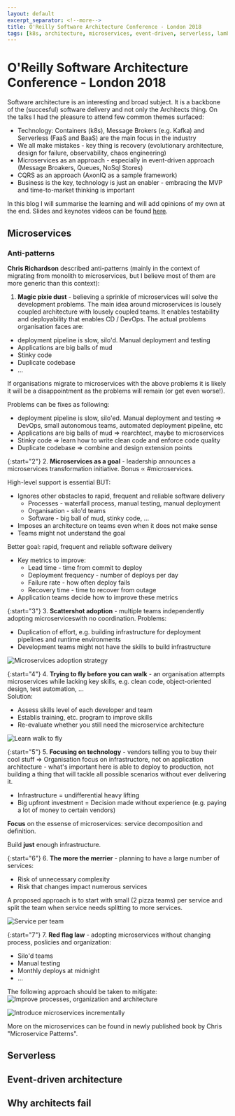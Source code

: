 ```yaml
---
layout: default
excerpt_separator: <!--more-->
title: O'Reilly Software Architecture Conference - London 2018
tags: [k8s, architecture, microservices, event-driven, serverless, lambda]
---
```


# O'Reilly Software Architecture Conference - London 2018

Software architecture is an interesting and broad subject. It is a backbone of the (succesful) software delivery and not only the Architects thing. On the talks I had the pleasure to attend few common themes surfaced:

- Technology: Containers (k8s), Message Brokers (e.g. Kafka) and Serverless (FaaS and BaaS) are the main focus in the industry
- We all make mistakes - key thing is recovery (evolutionary architecture, design for failure, observability, chaos engineering)
- Microservices as an approach - especially in event-driven approach (Message Broakers, Queues, NoSql Stores)
- CQRS as an approach (AxonIQ as a sample framework)
- Business is the key, technology is just an enabler - embracing the MVP and time-to-market thinking is important

<!--more-->

In this blog I will summarise the learning and will add opinions of my own at the end. Slides and keynotes videos can be found [here](https://conferences.oreilly.com/software-architecture/sa-eu/public/schedule/proceedings).

## Microservices

### Anti-patterns

**Chris Richardson** described anti-patterns (mainly in the context of migrating from monolith to microservices, but I believe most of them are more generic than this context):

1. **Magic pixie dust** - believing a sprinkle of microservices will solve the development problems. The main idea around microservices is lousely coupled architecture with lousely coupled teams. It enables testability and deployability that enables CD / DevOps. The actual problems organisation faces are:

  - deployment pipeline is slow, silo'd. Manual deployment and testing
  - Applications are big balls of mud
  - Stinky code
  - Duplicate codebase
  - ...

  If organisations migrate to microservices with the above problems it is likely it will be a disappointment as the problems will remain (or get even worse!).

  Problems can be fixes as following:
  - deployment pipeline is slow, silo'ed. Manual deployment and testing => DevOps, small autonomous teams, automated deployment pipeline, etc
  - Applications are big balls of mud => rearchtect, maybe to microservices
  - Stinky code => learn how to write clean code and enforce code quality
  - Duplicate codebase => combine and design extension points

{:start="2"}
2. **Microservices as a goal** - leadership announces a microservices transformation initiative. Bonus ∝ #microservices.

  High-level support is essential BUT:
  - Ignores other obstacles to rapid, frequent and reliable software delivery
    - Processes - waterfall process, manual testing, manual deployment
    - Organisation - silo'd teams
    - Software - big ball of mud, stinky code, ...
  - Imposes an architecture on teams even when it does not make sense
  - Teams might not understand the goal

  Better goal: rapid, frequent and reliable software delivery
  - Key metrics to improve:
    - Lead time - time from commit to deploy
    - Deployment frequency - number of deploys per day
    - Failure rate - how often deploy fails
    - Recovery time - time to recover from outage
  - Application teams decide how to improve these metrics

{:start="3"}
3. **Scattershot adoption** - multiple teams independently adopting microserviceswith no coordination.
  Problems:
  - Duplication of effort, e.g. building infrastructure for deployment pipelines and runtime environments 
  - Development teams might not have the skills to build infrastructure

  ![Microservices adoption strategy](/assets/images/SAC2018/microservices_adoption_strategy.png)

{:start="4"}
4. **Trying to fly before you can walk** - an organisation attempts microservices while lacking key skills, e.g. clean code, object-oriented design, test automation, ...  
  Solution:
  - Assess skills level of each developer and team
  - Establis training, etc. program to improve skills
  - Re-evaluate whether you still need the microservice architecture

  ![Learn walk to fly](/assets/images/SAC2018/walk_to_fly.png)

{:start="5"}
5. **Focusing on technology** - vendors telling you to buy their cool stuff => Organisation focus on infrastructore, not on application architecture - what's important here is able to deploy to production, not building a thing that will tackle all possible scenarios without ever delivering it.
  - Infrastructure = undifferential heavy lifting
  - Big upfront investment = Decision made without experience (e.g. paying a lot of money to certain vendors)

  **Focus** on the essense of microservices: service decomposition and definition. 

  Build **just** enough infrastructure.

{:start="6"}
6. **The more the merrier** - planning to have a large number of services:
  - Risk of unnecessary complexity
  - Risk that changes impact numerous services

  A proposed approach is to start with small (2 pizza teams) per service and split the team when service needs splitting to more services.

  ![Service per team](/assets/images/SAC2018/service_per_team.png)

{:start="7"}
7. **Red flag law** - adopting microservices without changing process, poslicies and organization:
  - Silo'd teams
  - Manual testing
  - Monthly deploys at midnight
  - ...

  The following approach should be taken to mitigate:
  ![Improve processes, organization and architecture](/assets/images/SAC2018/improve_processes_and_organization.png)

  ![Introduce microservices incrementally](/assets/images/SAC2018/microservices_incrementally.png)

More on the microservices can be found in newly published book by Chris "Microservice Patterns".

## Serverless

## Event-driven architecture

## Why architects fail




